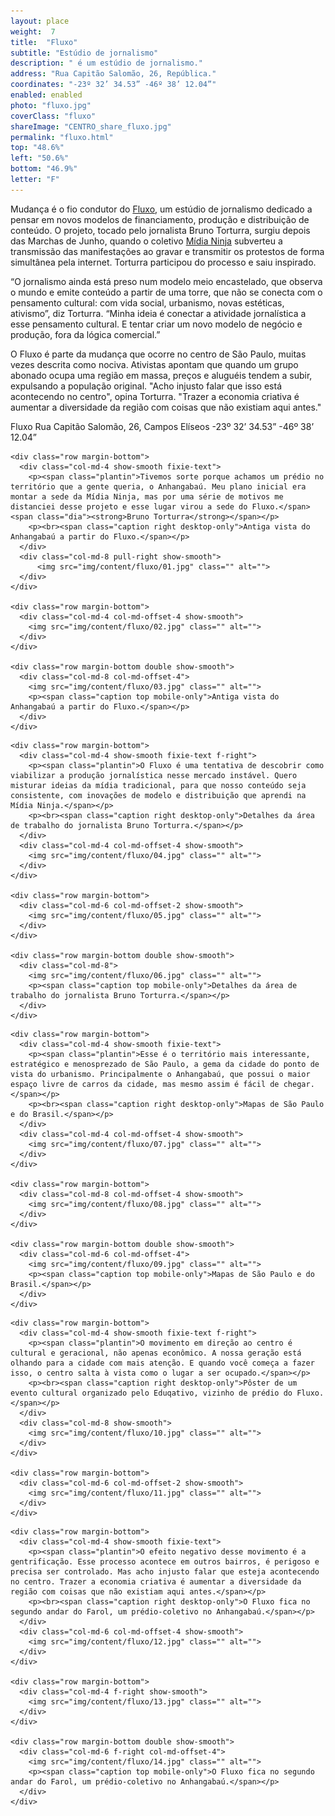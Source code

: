 ```yaml
---
layout: place
weight:  7
title:  "Fluxo"
subtitle: "Estúdio de jornalismo"
description: " é um estúdio de jornalismo."
address: "Rua Capitão Salomão, 26, República."
coordinates: "-23º 32’ 34.53” -46º 38’ 12.04”"
enabled: enabled
photo: "fluxo.jpg"
coverClass: "fluxo"
shareImage: "CENTRO_share_fluxo.jpg"
permalink: "fluxo.html"
top: "48.6%"
left: "50.6%"
bottom: "46.9%"
letter: "F"
---
```


<div class="container">
  <div class="row">
    <div class="col-md-10 col-md-offset-1">
      <p>Mudança é o fio condutor do <a target="_blank" href="http://www.fluxo.net/">Fluxo</a>, um estúdio de jornalismo dedicado a pensar em novos modelos de financiamento, produção e distribuição de conteúdo. O projeto, tocado pelo jornalista Bruno Torturra, surgiu depois das Marchas de Junho, quando o coletivo <a target="_blank" href="https://www.facebook.com/midiaNINJA">Mídia Ninja</a> subverteu a transmissão das manifestações ao gravar e transmitir os protestos de forma simultânea pela internet. Torturra participou do processo e saiu inspirado.</p>
      <p>“O jornalismo ainda está preso num modelo meio encastelado, que observa o mundo e emite conteúdo a partir de uma torre, que não se conecta com o pensamento cultural: com vida social, urbanismo, novas estéticas, ativismo”, diz Torturra. “Minha ideia é conectar a atividade jornalística a esse pensamento cultural. E tentar criar um novo modelo de negócio e produção, fora da lógica comercial.”</p>
      <p>O Fluxo é parte da mudança que ocorre no centro de São Paulo, muitas vezes descrita como nociva. Ativistas apontam que quando um grupo abonado ocupa uma região em massa, preços e aluguéis tendem a subir, expulsando a população original. "Acho injusto falar que isso está acontecendo no centro", opina Torturra. "Trazer a economia criativa é aumentar a diversidade da região com coisas que não existiam aqui antes."</p>
    </div>
  </div>
  <div class="location row">
    <div class="col-md-4 col-md-offset-4 text-center">
      <span class="company">Fluxo</span>
      <span class="address">Rua Capitão Salomão, 26, Campos Elíseos</span>
      <span class="coordinates">-23º 32’ 34.53” -46º 38’ 12.04”</span>
      <div class="compass"></div>
    </div>
  </div>
</div>


<div class="centro-container">

  <!-- bloco 1 -->
  <div class="fixie-text-container">

    <div class="row margin-bottom">
      <div class="col-md-4 show-smooth fixie-text">
        <p><span class="plantin">Tivemos sorte porque achamos um prédio no território que a gente queria, o Anhangabaú. Meu plano inicial era montar a sede da Mídia Ninja, mas por uma série de motivos me distanciei desse projeto e esse lugar virou a sede do Fluxo.</span> <span class="dia"><strong>Bruno Torturra</strong></span></p>
        <p><br><span class="caption right desktop-only">Antiga vista do Anhangabaú a partir do Fluxo.</span></p>
      </div>
      <div class="col-md-8 pull-right show-smooth">
          <img src="img/content/fluxo/01.jpg" class="" alt="">
      </div>
    </div>

    <div class="row margin-bottom">
      <div class="col-md-4 col-md-offset-4 show-smooth">
        <img src="img/content/fluxo/02.jpg" class="" alt="">
      </div>
    </div>

    <div class="row margin-bottom double show-smooth">
      <div class="col-md-8 col-md-offset-4">
        <img src="img/content/fluxo/03.jpg" class="" alt="">
        <p><span class="caption top mobile-only">Antiga vista do Anhangabaú a partir do Fluxo.</span></p>
      </div>
    </div>
  </div>


  <!-- bloco 2 -->
  <div class="fixie-text-container">

    <div class="row margin-bottom">
      <div class="col-md-4 show-smooth fixie-text f-right">
        <p><span class="plantin">O Fluxo é uma tentativa de descobrir como viabilizar a produção jornalística nesse mercado instável. Quero misturar ideias da mídia tradicional, para que nosso conteúdo seja consistente, com inovações de modelo e distribuição que aprendi na Mídia Ninja.</span></p>
        <p><br><span class="caption right desktop-only">Detalhes da área de trabalho do jornalista Bruno Torturra.</span></p>
      </div>
      <div class="col-md-4 col-md-offset-4 show-smooth">
        <img src="img/content/fluxo/04.jpg" class="" alt="">
      </div>
    </div>

    <div class="row margin-bottom">
      <div class="col-md-6 col-md-offset-2 show-smooth">
        <img src="img/content/fluxo/05.jpg" class="" alt="">
      </div>
    </div>

    <div class="row margin-bottom double show-smooth">
      <div class="col-md-8">
        <img src="img/content/fluxo/06.jpg" class="" alt="">
        <p><span class="caption top mobile-only">Detalhes da área de trabalho do jornalista Bruno Torturra.</span></p>
      </div>
    </div>
  </div>


  <!-- bloco 3 -->
  <div class="fixie-text-container">

    <div class="row margin-bottom">
      <div class="col-md-4 show-smooth fixie-text">
        <p><span class="plantin">Esse é o território mais interessante, estratégico e menosprezado de São Paulo, a gema da cidade do ponto de vista do urbanismo. Principalmente o Anhangabaú, que possui o maior espaço livre de carros da cidade, mas mesmo assim é fácil de chegar.</span></p>
        <p><br><span class="caption right desktop-only">Mapas de São Paulo e do Brasil.</span></p>
      </div>
      <div class="col-md-4 col-md-offset-4 show-smooth">
        <img src="img/content/fluxo/07.jpg" class="" alt="">
      </div>
    </div>

    <div class="row margin-bottom">
      <div class="col-md-8 col-md-offset-4 show-smooth">
        <img src="img/content/fluxo/08.jpg" class="" alt="">
      </div>
    </div>

    <div class="row margin-bottom double show-smooth">
      <div class="col-md-6 col-md-offset-4">
        <img src="img/content/fluxo/09.jpg" class="" alt="">
        <p><span class="caption top mobile-only">Mapas de São Paulo e do Brasil.</span></p>
      </div>
    </div>
  </div>


  <!-- bloco 4 -->
  <div class="fixie-text-container">

    <div class="row margin-bottom">
      <div class="col-md-4 show-smooth fixie-text f-right">
        <p><span class="plantin">O movimento em direção ao centro é cultural e geracional, não apenas econômico. A nossa geração está olhando para a cidade com mais atenção. E quando você começa a fazer isso, o centro salta à vista como o lugar a ser ocupado.</span></p>
        <p><br><span class="caption right desktop-only">Pôster de um evento cultural organizado pelo Eduqativo, vizinho de prédio do Fluxo.</span></p>
      </div>
      <div class="col-md-8 show-smooth">
        <img src="img/content/fluxo/10.jpg" class="" alt="">
      </div>
    </div>

    <div class="row margin-bottom">
      <div class="col-md-6 col-md-offset-2 show-smooth">
        <img src="img/content/fluxo/11.jpg" class="" alt="">
      </div>
    </div>
  </div>


  <!-- bloco 5 -->
  <div class="fixie-text-container">

    <div class="row margin-bottom">
      <div class="col-md-4 show-smooth fixie-text">
        <p><span class="plantin">O efeito negativo desse movimento é a gentrificação. Esse processo acontece em outros bairros, é perigoso e precisa ser controlado. Mas acho injusto falar que esteja acontecendo no centro. Trazer a economia criativa é aumentar a diversidade da região com coisas que não existiam aqui antes.</span></p>
        <p><br><span class="caption right desktop-only">O Fluxo fica no segundo andar do Farol, um prédio-coletivo no Anhangabaú.</span></p>
      </div>
      <div class="col-md-6 col-md-offset-4 show-smooth">
        <img src="img/content/fluxo/12.jpg" class="" alt="">
      </div>
    </div>

    <div class="row margin-bottom">
      <div class="col-md-4 f-right show-smooth">
        <img src="img/content/fluxo/13.jpg" class="" alt="">
      </div>
    </div>

    <div class="row margin-bottom double show-smooth">
      <div class="col-md-6 f-right col-md-offset-4">
        <img src="img/content/fluxo/14.jpg" class="" alt="">
        <p><span class="caption top mobile-only">O Fluxo fica no segundo andar do Farol, um prédio-coletivo no Anhangabaú.</span></p>
      </div>
    </div>
  </div>


















</div>


